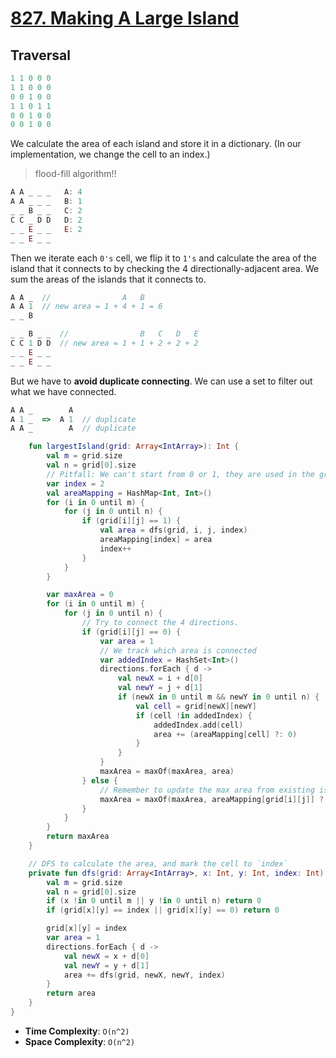 # [827. Making A Large Island](https://leetcode.com/problems/making-a-large-island/description/)

## Traversal

```js
1 1 0 0 0
1 1 0 0 0
0 0 1 0 0
1 1 0 1 1
0 0 1 0 0
0 0 1 0 0
```

We calculate the area of each island and store it in a dictionary. (In our implementation, we change the cell to an index.)

> flood-fill algorithm!!

```js
A A _ _ _   A: 4
A A _ _ _   B: 1
_ _ B _ _   C: 2
C C _ D D   D: 2
_ _ E _ _   E: 2
_ _ E _ _
```

Then we iterate each `0's` cell, we flip it to `1's` and calculate the area of the island that it connects to by checking the 4 directionally-adjacent area. We sum the areas of the islands that it connects to.

```js
A A _  //                A   B
A A 1  // new area = 1 + 4 + 1 = 6
_ _ B

_ _ B _ _  //                B   C   D   E
C C 1 D D  // new area = 1 + 1 + 2 + 2 + 2
_ _ E _ _
_ _ E _ _
```

But we have to **avoid duplicate connecting**. We can use a set to filter out what we have connected.

```js
A A _        A
A 1 _  =>  A 1  // duplicate
A A _        A  // duplicate
```

```kotlin
    fun largestIsland(grid: Array<IntArray>): Int {
        val m = grid.size
        val n = grid[0].size
        // Pitfall: We can't start from 0 or 1, they are used in the grid.
        var index = 2
        val areaMapping = HashMap<Int, Int>()
        for (i in 0 until m) {
            for (j in 0 until n) {
                if (grid[i][j] == 1) {
                    val area = dfs(grid, i, j, index)
                    areaMapping[index] = area
                    index++
                }
            }
        }

        var maxArea = 0
        for (i in 0 until m) {
            for (j in 0 until n) {
                // Try to connect the 4 directions.
                if (grid[i][j] == 0) {
                    var area = 1
                    // We track which area is connected
                    var addedIndex = HashSet<Int>()
                    directions.forEach { d ->
                        val newX = i + d[0]
                        val newY = j + d[1]
                        if (newX in 0 until m && newY in 0 until n) {
                            val cell = grid[newX][newY]
                            if (cell !in addedIndex) {
                                addedIndex.add(cell)
                                area += (areaMapping[cell] ?: 0)
                            }
                        }
                    }
                    maxArea = maxOf(maxArea, area)
                } else {
                    // Remember to update the max area from existing islands.
                    maxArea = maxOf(maxArea, areaMapping[grid[i][j]] ?: 0)
                }
            }
        }
        return maxArea
    }

    // DFS to calculate the area, and mark the cell to `index`
    private fun dfs(grid: Array<IntArray>, x: Int, y: Int, index: Int): Int {
        val m = grid.size
        val n = grid[0].size
        if (x !in 0 until m || y !in 0 until n) return 0
        if (grid[x][y] == index || grid[x][y] == 0) return 0

        grid[x][y] = index
        var area = 1
        directions.forEach { d ->
            val newX = x + d[0]
            val newY = y + d[1]
            area += dfs(grid, newX, newY, index)
        }
        return area
    }
}
```

- **Time Complexity**: `O(n^2)`
- **Space Complexity**: `O(n^2)`
